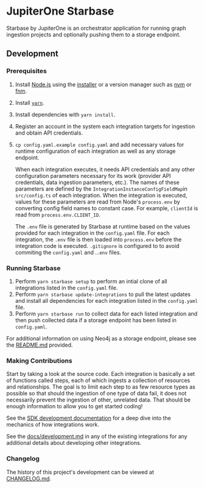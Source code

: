# JupiterOne Starbase

Starbase by JupiterOne is an orchestrator application for running graph
ingestion projects and optionally pushing them to a storage endpoint.

## Development

### Prerequisites

1. Install [Node.js](https://nodejs.org/) using the
   [installer](https://nodejs.org/en/download/) or a version manager such as
   [nvm](https://github.com/nvm-sh/nvm) or [fnm](https://github.com/Schniz/fnm).
2. Install [`yarn`](https://yarnpkg.com/getting-started/install).
3. Install dependencies with `yarn install`.
4. Register an account in the system each integration targets for ingestion and
   obtain API credentials.
5. `cp config.yaml.example config.yaml` and add necessary values for runtime
   configuration of each integration as well as any storage endpoint.

   When each integration executes, it needs API credentials and any other
   configuration parameters necessary for its work (provider API credentials,
   data ingestion parameters, etc.). The names of these parameters are defined
   by the `IntegrationInstanceConfigFieldMap`in `src/config.ts` of each
   integration. When the integration is executed, values for these parameters
   are read from Node's `process.env` by converting config field names to
   constant case. For example, `clientId` is read from `process.env.CLIENT_ID`.

   The `.env` file is generated by Starbase at runtime based on the values
   provided for each integration in the `config.yaml` file. For each
   integration, the `.env` file is then loaded into `process.env` before the
   integration code is executed. `.gitignore` is configured to to avoid
   commiting the `config.yaml` and .`.env` files.

### Running Starbase

1. Perform `yarn starbase setup` to perform an intial clone of all integrations
   listed in the `config.yaml` file.
2. Perform `yarn starbase update-integrations` to pull the latest updates and
   install all dependencies for each integration listed in the `config.yaml`
   file.
3. Perform `yarn starbase run` to collect data for each listed integration and
   then push collected data if a storage endpoint has been listed in
   `config.yaml`.

For additional information on using Neo4j as a storage endpoint, please see the
[README.md](docker/README.md) provided.

### Making Contributions

Start by taking a look at the source code. Each integration is basically a set
of functions called steps, each of which ingests a collection of resources and
relationships. The goal is to limit each step to as few resource types as
possible so that should the ingestion of one type of data fail, it does not
necessarily prevent the ingestion of other, unrelated data. That should be
enough information to allow you to get started coding!

See the
[SDK development documentation](https://github.com/JupiterOne/sdk/blob/main/docs/integrations/development.md)
for a deep dive into the mechanics of how integrations work.

See the [docs/development.md](docs/development.md) in any of the existing
integrations for any additional details about developing other integrations.

### Changelog

The history of this project's development can be viewed at
[CHANGELOG.md](CHANGELOG.md).
